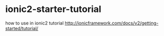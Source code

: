 # ionic2-starter-tutorial
how to use in  ionic2 tutorial     http://ionicframework.com/docs/v2/getting-started/tutorial/ 
